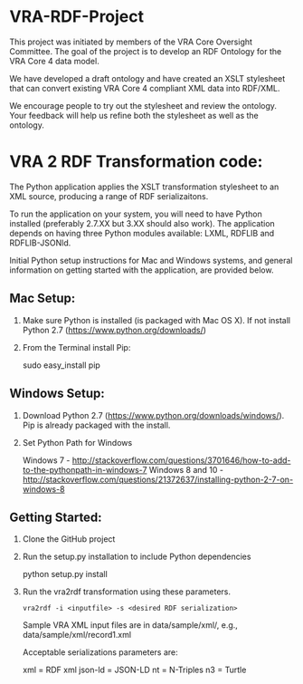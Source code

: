 VRA-RDF-Project
===============
This project was initiated by members of the VRA Core Oversight Committee. The goal of the project is to develop an RDF Ontology for the VRA Core 4 data model. 

We have developed a draft ontology and have created an XSLT stylesheet that can convert existing VRA Core 4 compliant XML data into RDF/XML. 

We encourage people to try out the stylesheet and review the ontology. Your feedback will help us refine both the stylesheet as well as the ontology. 

VRA 2 RDF Transformation code:
===============

The Python application applies the XSLT transformation stylesheet to an XML source, producing a range of RDF serializaitons.

To run the application on your system, you will need to have Python installed (preferably 2.7.XX but 3.XX should also work).  The application depends on having three Python modules available: LXML, RDFLIB and RDFLIB-JSONld. 

Initial Python setup instructions for Mac and Windows systems, and general information on getting started with the application, are provided below.

Mac Setup:
------

1. Make sure Python is installed (is packaged with Mac OS X). If not install Python 2.7 (https://www.python.org/downloads/)
2. From the Terminal install Pip: 

    sudo easy_install pip
	
Windows Setup:
------

1. Download Python 2.7 (https://www.python.org/downloads/windows/). Pip is already packaged with the install.

2. Set Python Path for Windows

    Windows 7 - http://stackoverflow.com/questions/3701646/how-to-add-to-the-pythonpath-in-windows-7
    Windows 8 and 10 - http://stackoverflow.com/questions/21372637/installing-python-2-7-on-windows-8
	
Getting Started:
------

1. Clone the GitHub project

2. Run the setup.py installation to include Python dependencies

   python setup.py install

3. Run the vra2rdf transformation using these parameters.

    `vra2rdf -i <inputfile> -s <desired RDF serialization>`

    Sample VRA XML input files are in data/sample/xml/, e.g., data/sample/xml/record1.xml
    
    Acceptable serializations parameters are:
    
    xml = RDF xml
    json-ld = JSON-LD
    nt = N-Triples
    n3 = Turtle
